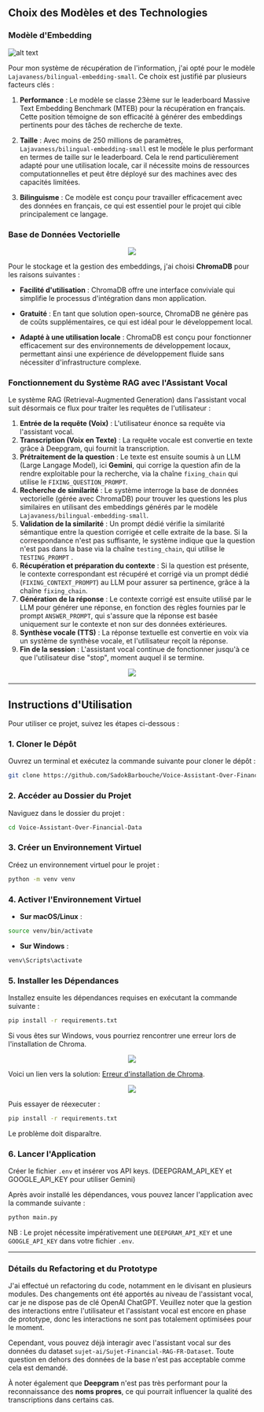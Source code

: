 

## Choix des Modèles et des Technologies

### Modèle d'Embedding
![alt text](assets/image.png)

Pour mon système de récupération de l'information, j'ai opté pour le modèle `Lajavaness/bilingual-embedding-small`. Ce choix est justifié par plusieurs facteurs clés :

1. **Performance** : Le modèle se classe 23ème sur le leaderboard Massive Text Embedding Benchmark (MTEB) pour la récupération en français. Cette position témoigne de son efficacité à générer des embeddings pertinents pour des tâches de recherche de texte.

2. **Taille** : Avec moins de 250 millions de paramètres, `Lajavaness/bilingual-embedding-small` est le modèle le plus performant en termes de taille sur le leaderboard. Cela le rend particulièrement adapté pour une utilisation locale, car il nécessite moins de ressources computationnelles et peut être déployé sur des machines avec des capacités limitées.

3. **Bilinguisme** : Ce modèle est conçu pour travailler efficacement avec des données en français, ce qui est essentiel pour le projet qui cible principalement ce langage.

### Base de Données Vectorielle

<div align="center">
<img src="assets/chroma.png">
</div>

Pour le stockage et la gestion des embeddings, j'ai choisi **ChromaDB** pour les raisons suivantes :

- **Facilité d'utilisation** : ChromaDB offre une interface conviviale qui simplifie le processus d'intégration dans mon application.
  
- **Gratuité** : En tant que solution open-source, ChromaDB ne génère pas de coûts supplémentaires, ce qui est idéal pour le développement local.

- **Adapté à une utilisation locale** : ChromaDB est conçu pour fonctionner efficacement sur des environnements de développement locaux, permettant ainsi une expérience de développement fluide sans nécessiter d'infrastructure complexe.

### Fonctionnement du Système RAG avec l'Assistant Vocal

Le système RAG (Retrieval-Augmented Generation) dans l'assistant vocal suit désormais ce flux pour traiter les requêtes de l'utilisateur :

1. **Entrée de la requête (Voix)** : L'utilisateur énonce sa requête via l'assistant vocal.
2. **Transcription (Voix en Texte)** : La requête vocale est convertie en texte grâce à Deepgram, qui fournit la transcription.
3. **Prétraitement de la question** : Le texte est ensuite soumis à un LLM (Large Langage Model), ici **Gemini**, qui corrige la question afin de la rendre exploitable pour la recherche, via la chaîne `fixing_chain` qui utilise le `FIXING_QUESTION_PROMPT`.
4. **Recherche de similarité** : Le système interroge la base de données vectorielle (gérée avec ChromaDB) pour trouver les questions les plus similaires en utilisant des embeddings générés par le modèle `Lajavaness/bilingual-embedding-small`.
5. **Validation de la similarité** : Un prompt dédié vérifie la similarité sémantique entre la question corrigée et celle extraite de la base. Si la correspondance n'est pas suffisante, le système indique que la question n'est pas dans la base via la chaîne `testing_chain`, qui utilise le `TESTING_PROMPT` .
6. **Récupération et préparation du contexte** : Si la question est présente, le contexte correspondant est récupéré et corrigé via un prompt dédié (`FIXING_CONTEXT_PROMPT`) au LLM pour assurer sa pertinence, grâce à la chaîne `fixing_chain`.
7. **Génération de la réponse** : Le contexte corrigé est ensuite utilisé par le LLM pour générer une réponse, en fonction des règles fournies par le prompt `ANSWER_PROMPT`, qui s'assure que la réponse est basée uniquement sur le contexte et non sur des données extérieures.
8. **Synthèse vocale (TTS)** : La réponse textuelle est convertie en voix via un système de synthèse vocale, et l'utilisateur reçoit la réponse.
9. **Fin de la session** : L'assistant vocal continue de fonctionner jusqu'à ce que l'utilisateur dise "stop", moment auquel il se termine.

<div align="center">
<img src="assets/seq_diag.png">
</div>

---

## Instructions d'Utilisation

Pour utiliser ce projet, suivez les étapes ci-dessous :

### 1. Cloner le Dépôt

Ouvrez un terminal et exécutez la commande suivante pour cloner le dépôt :

```bash
git clone https://github.com/SadokBarbouche/Voice-Assistant-Over-Financial-Data
```

### 2. Accéder au Dossier du Projet

Naviguez dans le dossier du projet :

```bash
cd Voice-Assistant-Over-Financial-Data
```

### 3. Créer un Environnement Virtuel

Créez un environnement virtuel pour le projet :

```bash
python -m venv venv
```

### 4. Activer l'Environnement Virtuel

- **Sur macOS/Linux** :

```bash
source venv/bin/activate
```

- **Sur Windows** :

```bash
venv\Scripts\activate
```

### 5. Installer les Dépendances

Installez ensuite les dépendances requises en exécutant la commande suivante :

```bash
pip install -r requirements.txt
```

Si vous êtes sur Windows, vous pourriez rencontrer une erreur lors de l'installation de Chroma. 

<div align="center">
<img src="assets/error.png">
</div>


Voici un lien vers la solution: [Erreur d'installation de Chroma](https://stackoverflow.com/questions/73969269/error-could-not-build-wheels-for-hnswlib-which-is-required-to-install-pyprojec/76245995#76245995).

<div align="center">
<img src="assets/solution.png">
</div>

Puis essayer de réexecuter :
```bash
pip install -r requirements.txt
```
Le problème doit disparaître.

### 6. Lancer l'Application

Créer le fichier `.env` et insérer vos API keys. (DEEPGRAM_API_KEY et GOOGLE_API_KEY pour utiliser Gemini)

Après avoir installé les dépendances, vous pouvez lancer l'application avec la commande suivante :

```bash
python main.py
```
NB : Le projet nécessite impérativement une `DEEPGRAM_API_KEY` et une `GOOGLE_API_KEY` dans votre fichier `.env`.

---

### Détails du Refactoring et du Prototype

J'ai effectué un refactoring du code, notamment en le divisant en plusieurs modules. Des changements ont été apportés au niveau de l'assistant vocal, car je ne dispose pas de clé OpenAI ChatGPT. Veuillez noter que la gestion des interactions entre l'utilisateur et l'assistant vocal est encore en phase de prototype, donc les interactions ne sont pas totalement optimisées pour le moment.

Cependant, vous pouvez déjà interagir avec l'assistant vocal sur des données du dataset `sujet-ai/Sujet-Financial-RAG-FR-Dataset`. Toute question en dehors des données de la base n'est pas acceptable comme cela est demandé.

À noter également que **Deepgram** n'est pas très performant pour la reconnaissance des **noms propres**, ce qui pourrait influencer la qualité des transcriptions dans certains cas.
